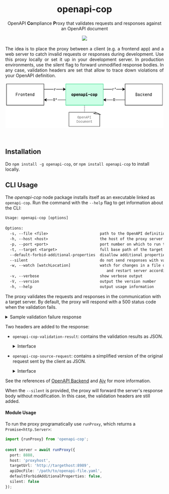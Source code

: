 <h1 align="center">openapi-cop</h1>
<p align="center">
  OpenAPI <b>Co</b>mpliance <b>P</b>roxy that validates requests and responses against an OpenAPI document
</p>

<p align="center">
  <a href="https://github.com/EXXETA/openapi-cop/actions">
    <img src="https://github.com/EXXETA/openapi-cop/workflows/Node.js%20CI/badge.svg" />
  </a>
</p>


<p align="justify">
The idea is to place the proxy between a client (e.g. a frontend app) and a web server to catch invalid requests or responses during development. Use this proxy locally or set it up in your development server. In production environments, use the silent flag to forward unmodified response bodies. In any case, validation headers are set that allow to trace down violations of your OpenAPI definition.
</p>

<p align="center">
<img src="https://raw.githubusercontent.com/EXXETA/openapi-cop/master/openapi-cop-diagram.png" alt="Proxy Diagram" height="144" width="571.5">
</p>

<br/>


## Installation

Do `npm install -g openapi-cop`, or `npm install openapi-cop` to install locally.

## CLI Usage

The *openapi-cop* node package installs itself as an executable linked as `openapi-cop`. Run the command with the `--help` flag to get information about the CLI:

```txt
Usage: openapi-cop [options]

Options:
  -s, --file <file>                       path to the OpenAPI definition file
  -h, --host <host>                       the host of the proxy server (default: "localhost")
  -p, --port <port>                       port number on which to run the proxy (default: 8888)
  -t, --target <target>                   full base path of the target API (format: http(s)://host:port/basePath)
  --default-forbid-additional-properties  disallow additional properties when not explicitly specified
  --silent                                do not send responses with validation errors, just set validation headers
  -w, --watch [watchLocation]             watch for changes in a file or directory (falls back to the OpenAPI file)
                                             and restart server accordingly
  -v, --verbose                           show verbose output
  -V, --version                           output the version number
  -h, --help                              output usage information
```

The proxy validates the requests and responses in the communication with a target server. By default, the proxy will respond with a 500 status code when the validation fails.

<details><summary>Sample validation failure response</summary>

```json
{
    "error": {
        "message": "openapi-cop Proxy validation failed",
        "request": {
            "method": "POST",
            "path": "/pets",
            "headers": {
                "host": "localhost:8888",
                "user-agent": "curl/7.59.0",
                "accept": "*/*",
                "content-type": "application/json",
                "content-length": "16"
            },
            "query": {},
            "body": {
                "data": "sent"
            }
        },
        "response": {
            "statusCode": 201,
            "body": "{}",
            "headers": {
                "x-powered-by": "Express",
                "openapi-cop-openapi-file": "7-petstore.yaml",
                "content-type": "application/json; charset=utf-8",
                "content-length": "2",
                "etag": "W/\"2-vyGp6PvFo4RvsFtPoIWeCReyIC8\"",
                "date": "Thu, 25 Jul 2019 13:39:58 GMT",
                "connection": "close"
            },
            "request": {
                "uri": {
                    "protocol": "http:",
                    "slashes": true,
                    "auth": null,
                    "host": "localhost:8889",
                    "port": "8889",
                    "hostname": "localhost",
                    "hash": null,
                    "search": null,
                    "query": null,
                    "pathname": "/pets",
                    "path": "/pets",
                    "href": "http://localhost:8889/pets"
                },
                "method": "POST",
                "headers": {
                    "host": "localhost:8888",
                    "user-agent": "curl/7.59.0",
                    "accept": "*/*",
                    "content-type": "application/json",
                    "content-length": "16",
                    "accept-encoding": "gzip, deflate"
                }
            }
        },
        "validationResults": {
            "request": {
                "valid": true,
                "errors": null
            },
            "response": {
                "valid": false,
                "errors": [
                    {
                        "keyword": "required",
                        "dataPath": "",
                        "schemaPath": "#/required",
                        "params": {
                            "missingProperty": "code"
                        },
                        "message": "should have required property 'code'"
                    }
                ]
            },
            "responseHeaders": {
                "valid": true,
                "errors": null
            }
        }
    }
}
```

</details>

Two headers are added to the response:

- `openapi-cop-validation-result`: contains the validation results as JSON.
  <details><summary>Interface</summary>

  ```ts
  {
      request: {
        valid: boolean;
        errors?: Ajv.ErrorObject[] | null;
      },
      response: {
        valid: boolean;
        errors?: Ajv.ErrorObject[] | null;
      },
      responseHeaders: {
        valid: boolean;
        errors?: Ajv.ErrorObject[] | null;
      }
  }
  ```

  </details>
  
- `openapi-cop-source-request`: contains a simplified version of the original request sent by the client as JSON.

  <details><summary>Interface</summary>

  ```ts
  {
    method: string;
    path: string;
    headers: {
      [key: string]: string | string[];
    };
    query?: {
      [key: string]: string | string[];
    } | string;
    body?: any;
  }
  ```

  </details>

See the references of [OpenAPI Backend](https://github.com/anttiviljami/openapi-backend/blob/master/DOCS.md) and [Ajv](https://ajv.js.org/) for more information.

When the `--silent` is provided, the proxy will forward the server's response body without modification. In this case, the validation headers are still added.

#### Module Usage

To run the proxy programatically use `runProxy`, which returns a `Promise<http.Server>`:

```ts
import {runProxy} from 'openapi-cop';

const server = await runProxy({
  port: 8888,
  host: 'proxyhost',
  targetUrl: 'http://targethost:8989',
  apiDocFile: '/path/to/openapi-file.yaml',
  defaultForbidAdditionalProperties: false,
  silent: false
});
```
